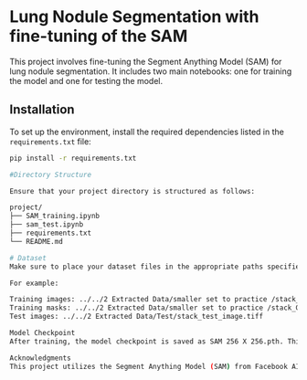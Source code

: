 # Lung Nodule Segmentation with fine-tuning of the SAM

This project involves fine-tuning the Segment Anything Model (SAM) for lung nodule segmentation. It includes two main notebooks: one for training the model and one for testing the model.

## Installation

To set up the environment, install the required dependencies listed in the `requirements.txt` file:

```sh
pip install -r requirements.txt

#Directory Structure

Ensure that your project directory is structured as follows:

project/
├── SAM_training.ipynb
├── sam_test.ipynb
├── requirements.txt
└── README.md

# Dataset
Make sure to place your dataset files in the appropriate paths specified in the notebooks.

For example:

Training images: ../../2 Extracted Data/smaller set to practice /stack_image.tiff
Training masks: ../../2 Extracted Data/smaller set to practice /stack_GT.tiff
Test images: ../../2 Extracted Data/Test/stack_test_image.tiff

Model Checkpoint
After training, the model checkpoint is saved as SAM 256 X 256.pth. This file is loaded in the testing notebook to make predictions.

Acknowledgments
This project utilizes the Segment Anything Model (SAM) from Facebook AI Research. Special thanks to the developers of the libraries used in this project.
